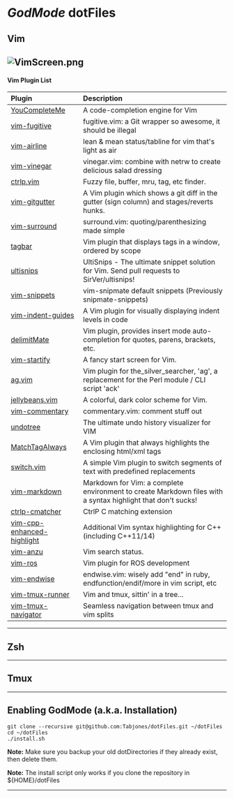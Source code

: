 # _GodMode_ dotFiles

## Vim
![VimScreen.png](https://bitbucket.org/repo/qeBxj8/images/2538623278-VimScreen.png)
---
#### Vim Plugin List

| **Plugin** | **Description** |
| :--------- | :-------------- |
|[YouCompleteMe](https://github.com/Valloric/YouCompleteMe)|A code-completion engine for Vim |
|[vim-fugitive](https://github.com/tpope/vim-fugitive)|fugitive.vim: a Git wrapper so awesome, it should be illegal |
|[vim-airline](https://github.com/bling/vim-airline)|lean & mean status/tabline for vim that's light as air |
|[vim-vinegar](https://github.com/tpope/vim-vinegar)|vinegar.vim: combine with netrw to create delicious salad dressing |
|[ctrlp.vim](https://github.com/kien/ctrlp.vim)|Fuzzy file, buffer, mru, tag, etc finder. |
|[vim-gitgutter](https://github.com/airblade/vim-gitgutter)|A Vim plugin which shows a git diff in the gutter (sign column) and stages/reverts hunks. |
|[vim-surround](https://github.com/tpope/vim-surround)|surround.vim: quoting/parenthesizing made simple |
|[tagbar](https://github.com/majutsushi/tagbar)|Vim plugin that displays tags in a window, ordered by scope |
|[ultisnips](https://github.com/SirVer/ultisnips)|UltiSnips - The ultimate snippet solution for Vim. Send pull requests to SirVer/ultisnips! |
|[vim-snippets](https://github.com/honza/vim-snippets)|vim-snipmate default snippets (Previously snipmate-snippets) |
|[vim-indent-guides](https://github.com/nathanaelkane/vim-indent-guides)|A Vim plugin for visually displaying indent levels in code |
|[delimitMate](https://github.com/Raimondi/delimitMate)|Vim plugin, provides insert mode auto-completion for quotes, parens, brackets, etc. |
|[vim-startify](https://github.com/mhinz/vim-startify)|A fancy start screen for Vim. |
|[ag.vim](https://github.com/rking/ag.vim)|Vim plugin for the_silver_searcher, 'ag', a replacement for the Perl module / CLI script 'ack' |
|[jellybeans.vim](https://github.com/nanotech/jellybeans.vim)|A colorful, dark color scheme for Vim. |
|[vim-commentary](https://github.com/tpope/vim-commentary)|commentary.vim: comment stuff out|
|[undotree](https://github.com/mbbill/undotree)|The ultimate undo history visualizer for VIM |
|[MatchTagAlways](https://github.com/Valloric/MatchTagAlways)|A Vim plugin that always highlights the enclosing html/xml tags |
|[switch.vim](https://github.com/AndrewRadev/switch.vim)|A simple Vim plugin to switch segments of text with predefined replacements |
|[vim-markdown](https://github.com/gabrielelana/vim-markdown)|Markdown for Vim: a complete environment to create Markdown files with a syntax highlight that don't sucks! |
|[ctrlp-cmatcher](https://github.com/JazzCore/ctrlp-cmatcher)|CtrlP C matching extension |
|[vim-cpp-enhanced-highlight](https://github.com/octol/vim-cpp-enhanced-highlight)|Additional Vim syntax highlighting for C++ (including C++11/14) |
|[vim-anzu](https://github.com/osyo-manga/vim-anzu)|Vim search status. |
|[vim-ros](https://github.com/taketwo/vim-ros)|Vim plugin for ROS development |
|[vim-endwise](https://github.com/tpope/vim-endwise)|endwise.vim: wisely add "end" in ruby, endfunction/endif/more in vim script, etc|
|[vim-tmux-runner](https://github.com/christoomey/vim-tmux-runner)|Vim and tmux, sittin' in a tree...|
|[vim-tmux-navigator](https://github.com/christoomey/vim-tmux-navigator)|Seamless navigation between tmux and vim splits|

---

## Zsh
---

## Tmux
---

## Enabling GodMode (a.k.a. Installation)

```
git clone --recursive git@github.com:Tabjones/dotFiles.git ~/dotFiles
cd ~/dotFiles
./install.sh
```
**Note:** Make sure you backup your old dotDirectories if they already exist, then delete them.

**Note:** The install script only works if you clone the repository in ${HOME}/dotFiles

---
